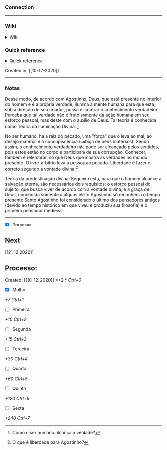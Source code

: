 ### Connection



---

### Wiki

<details>
	<summary> Wiki </summary>
  <a href="https://www.wikiwand.com/pt/Santo Agostinho">GO!</a>
</details>

### Quick reference

<details>
	<summary> Quick reference </summary>
	
	  0000
</details>

Created in: [[10-12-2020]]

---
### Notas

Desse modo, de acordo com Agostinho, Deus, que está presente no interior do homem e é a própria verdade, ilumina a mente humana para que esta, sob a direção de seu criador, possa encontrar o conhecimento verdadeiro. Perceba que tal verdade não é fruto somente da ação humana em seu esforço pessoal, mas deste com o auxílio de Deus. Tal teoria é conhecida como Teoria da Iluminação Divina. [^698236]

[^698236]: Como o ser humano alcança a verdade?

No ser humano, há a raiz do pecado, uma "força" que o leva ao mal, ao desejo material e a concupiscência (cobiça de bens materiais).
Sendo assim, o conhecimento verdadeiro não pode ser alcançado pelos sentidos, pois estes estão no corpo e participam de sua corrupção.
Conhecer, também é relembrar, só que Deus que mostra as verdades no mundo presente.
O lívre-arbítrio leva a pessoa ao pecado. Liberdade é fazer o correto segundo a vontade divina.[^641200]

[^641200]: O que é liberdade para Agostinho?

Teoria da predestinação divina: Segundo esta, para que o homem alcance a salvação eterna, são necessários dois requisitos: o esforço pessoal do sujeito, que busca viver de acordo com a vontade divina, e a graça de Deus, concedida somente a alguns eleito
Agostinho só reconhecia o tempo presente
Santo Agostinho foi considerado o último dos pensadores antigos (devido ao tempo histórico em que viveu e produziu sua filosofia) e o primeiro pensador medieval


---

- [x] Processo 

## Next
[[21 12 2020]]
## Processo:
Created: [[10-12-2020]]
*+2 *  *Ctrl+0*
- [x] Molho  

*+7*  *Ctrl+1*

- [ ] Primeira 

*+10*  *Ctrl+2*

- [ ] Segunda

*+15*  *Ctrl+3*

- [ ] Terceira 

*+30*  *Ctrl+4*

- [ ] Quarta 

*+60*  *Ctrl+5*

- [ ] Quinta 

*+120*  *Ctrl+6*

- [ ] Sexta 

*+240*  *Ctrl+7*